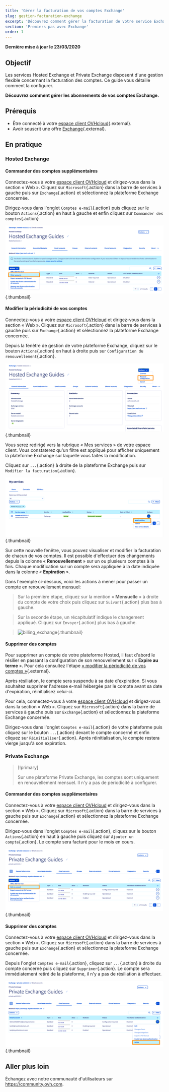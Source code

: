 ```yaml
---
title: 'Gérer la facturation de vos comptes Exchange'
slug: gestion-facturation-exchange
excerpt: 'Découvrez comment gérer la facturation de votre service Exchange'
section: 'Premiers pas avec Exchange'
order: 1
---
```


**Dernière mise à jour le 23/03/2020**

## Objectif

Les services Hosted Exchange et Private Exchange disposent d'une gestion flexible concernant la facturation des comptes. Ce guide vous détaille comment la configurer.


**Découvrez comment gérer les abonnements de vos comptes Exchange.**

## Prérequis

- Être connecté à votre [espace client OVHcloud](https://www.ovh.com/auth/?action=gotomanager&from=https://www.ovh.com/fr/&ovhSubsidiary=fr){.external}.
- Avoir souscrit une offre [Exchange](https://www.ovhcloud.com/fr/emails/hosted-exchange/){.external}.

## En pratique

### Hosted Exchange 

#### Commander des comptes supplémentaires

Connectez-vous à votre [espace client OVHcloud](https://www.ovh.com/auth/?action=gotomanager&from=https://www.ovh.com/fr/&ovhSubsidiary=fr) et dirigez-vous dans la section « Web ». Cliquez sur `Microsoft`{.action} dans la barre de services à gauche puis sur `Exchange`{.action} et sélectionnez la plateforme Exchange concernée.

Dirigez-vous dans l'onglet `Comptes e-mail`{.action} puis cliquez sur le bouton `Actions`{.action} en haut à gauche et enfin cliquez sur `Commander des comptes`{.action}

![billing_exchange](images/billing-exchange-00.png){.thumbnail}


#### Modifier la périodicité de vos comptes

Connectez-vous à votre [espace client OVHcloud](https://www.ovh.com/auth/?action=gotomanager&from=https://www.ovh.com/fr/&ovhSubsidiary=fr) et dirigez-vous dans la section « Web ». Cliquez sur `Microsoft`{.action} dans la barre de services à gauche puis sur `Exchange`{.action} et sélectionnez la plateforme Exchange concernée.

Depuis la fenêtre de gestion de votre plateforme Exchange, cliquez sur le bouton `Actions`{.action} en haut à droite puis sur `Configuration du renouvellement`{.action}. 

![billing_exchange](images/billing-exchange-01.png){.thumbnail}

Vous serez redirigé vers la rubrique « Mes services » de votre espace client. Vous constaterez qu'un filtre est appliqué pour afficher uniquement la plateforme Exchange sur laquelle vous faites la modification.

Cliquez sur `...`{.action} à droite de la plateforme Exchange puis sur `Modifier la facturation`{.action}.

![billing_exchange](images/billing-exchange-02.png){.thumbnail}

Sur cette nouvelle fenêtre, vous pouvez visualiser et modifier la facturation de chacun de vos comptes. Il est possible d'effectuer des changements depuis la colonne « **Renouvellement** » sur un ou plusieurs comptes à la fois. Chaque modification sur un compte sera appliquée à la date indiquée dans la colonne « **Expiration** ». 

Dans l'exemple ci-dessous, voici les actions à mener pour passer un compte en renouvellement mensuel:

> Sur la première étape, cliquez sur la mention « **Mensuelle** » à droite du compte de votre choix puis cliquez sur `Suivant`{.action} plus bas à gauche.

> Sur la seconde étape, un récapitulatif indique le changement appliqué. Cliquez sur `Envoyer`{.action} plus bas à gauche.

> ![billing_exchange](images/billing-exchange-03.gif){.thumbnail}

#### Supprimer des comptes

Pour supprimer un compte de votre plateforme Hosted, il faut d'abord le résilier en passant la configuration de son renouvellement sur « **Expire au terme** ». Pour cela consultez l'étape [« modifier la périodicité de vos comptes »](./#modifier-la-periodicite-de-vos-comptes){.external}.

Après résiliation, le compte sera suspendu à sa date d'expiration. Si vous souhaitez supprimer l'adresse e-mail hébergée par le compte avant sa date d'expiration, réinitialisez celui-ci.

Pour cela, connectez-vous à votre [espace client OVHcloud](https://www.ovh.com/auth/?action=gotomanager&from=https://www.ovh.com/fr/&ovhSubsidiary=fr) et dirigez-vous dans la section « Web ». Cliquez sur `Microsoft`{.action} dans la barre de services à gauche puis sur `Exchange`{.action} et sélectionnez la plateforme Exchange concernée.

Dirigez-vous dans l'onglet `Comptes e-mail`{.action} de votre plateforme puis cliquez sur le bouton `...`{.action} devant le compte concerné et enfin cliquez sur `Réinitialiser`{.action}. Après réinitialisation, le compte restera vierge jusqu'à son expiration.

### Private Exchange

> [!primary]
>
> Sur une plateforme Private Exchange, les comptes sont uniquement en renouvellement mensuel. Il n'y a pas de périodicité à configurer.

#### Commander des comptes supplémentaires

Connectez-vous à votre [espace client OVHcloud](https://www.ovh.com/auth/?action=gotomanager&from=https://www.ovh.com/fr/&ovhSubsidiary=fr) et dirigez-vous dans la section « Web ». Cliquez sur `Microsoft`{.action} dans la barre de services à gauche puis sur `Exchange`{.action} et sélectionnez la plateforme Exchange concernée.

Dirigez-vous dans l'onglet `Comptes e-mail`{.action}, cliquez sur le bouton `Actions`{.action} en haut à gauche puis cliquez sur `Ajouter un compte`{.action}. Le compte sera facturé pour le mois en cours.

![billing_exchange](images/billing-exchange-06.png){.thumbnail}


#### Supprimer des comptes

Connectez-vous à votre [espace client OVHcloud](https://www.ovh.com/auth/?action=gotomanager&from=https://www.ovh.com/fr/&ovhSubsidiary=fr) et dirigez-vous dans la section « Web ». Cliquez sur `Microsoft`{.action} dans la barre de services à gauche puis sur `Exchange`{.action} et sélectionnez la plateforme Exchange concernée.

Depuis l'onglet `Comptes e-mail`{.action}, cliquez sur `...`{.action} à droite du compte concerné puis cliquez sur `Supprimer`{.action}. Le compte sera immédiatement retiré de la plateforme, il n'y a pas de résiliation à effectuer.

![billing_exchange](images/billing-exchange-07.png){.thumbnail}


## Aller plus loin

Échangez avec notre communauté d'utilisateurs sur <https://community.ovh.com>.
